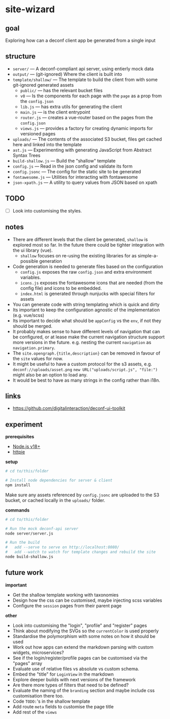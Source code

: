 # site-wizard

## goal

Exploring how can a deconf client app be generated from a single input

## structure

- `server/` — A deconf-compliant api server, using entierly mock data
- `output/` — (git-ignored) Where the client is built into
- `template/shallow/` — The template to build the client from with some git-ignored generated assets
  - `public/` — has the relevant bucket files
  - `v0` — Is the components for each page with the `page` as a prop from the `config.json`
  - `lib.js` — has extra utils for generating the client
  - `main.js` — is the client entrypoint
  - `router.js` — creates a vue-router based on the pages from the `config.json`
  - `views.js` — provides a factory for creating dynamic imports for versioned pages
- `uploads/` — The contents of the associated S3 bucket, files get cached here and linked into the template
- `ast.js` — Experimenting with generating JavaScript from Abstract Syntax Trees
- `build-shallow.js` — Build the "shallow" template
- `config.js` — Read in the json config and validate its form
- `config.jsonc` — The config for the static site to be generated
- `fontawesome.js` — Utilities for interacting with fontawesome
- `json-xpath.js` — A utility to query values from JSON based on xpath

## TODO

- [ ] Look into customising the styles.

## notes

- There are different levels that the client be generated, `shallow` is explored most so far.
  In the future there could be tighter integration with the ui library (vue).
  - `shallow` focuses on re-using the existing libraries for as simple-a-possible generation
- Code generation is needed to generate files based on the configuration
  - `config.js` exposes the raw `config.json` and extra environment variables.
  - `icons.js` exposes the fontawesome icons that are needed (from the config file)
    and icons to be embedded.
  - `index.html` is generated through nunjucks with special filters for assets
- You can generate code with string templating which is quick and dirty
- Its important to keep the configuration agnostic of the implementation (e.g. vue/scss)
- Its important to decide what should be `appConfig` vs the `env`,
  if not they should be merged.
- It probably makes sense to have different levels of navigation that can be configured,
  or at lease make the current navigation structure support more versions in the future.
  e.g. nesting the current `navigation` as `navigation.primary`.
- The `site.opengraph.{title,description}` can be removed in favour of the `site`
  values for now.
- It might be useful to have a custom protocol for the s3 assets, e.g. `deconf://uploads/asset.png`
  `new URL("uploads/script.js", "file:")` might also be an option to load any.
- It would be best to have as many strings in the config rather than i18n.

## links

- https://github.com/digitalinteraction/deconf-ui-toolkit

## experiment

**prerequisites**

- [Node.js v18+](https://nodejs.org/en/)
- [httpie](https://httpie.io/cli)

**setup**

```sh
# cd to/this/folder

# Install node dependencies for server & client
npm install
```

Make sure any assets referenced by `config.jsonc` are uploaded to the S3 bucket,
or cached locally in the `uploads/` folder.

**commands**

```sh
# cd to/this/folder

# Run the mock deconf-api server
node server/server.js

# Run the build
#   add --serve to serve on http://localhost:8080/
#   add --watch to watch for template changes and rebuild the site
node build-shallow.js
```

## future work

**important**

- Get the shallow template working with taxonomies
- Design how the css can be customised, maybe injecting scss variables
- Configure the `session` pages from their parent page

**other**

- Look into customising the "login", "profile" and "register" pages
- Think about modifying the SVGs so the `currentColor` is used properly
- Standardise the polymorphism with some notes on how it should be used
- Work out how apps can extend the markdown parsing with custom widgets, microservices?
- See if the login/register/profile pages can be customised via the "pages" array
- Evaluate use of relative files vs absolute vs custom schema.
- Embed the "title" for `LoginView` in the markdown
- Explore deeper builds with next versions of the framework
- Are there more types of filters that need to be defined?
- Evaluate the naming of the `branding` section and maybe include css customisation there too.
- Code `TODO:`'s in the shallow template
- Add route `meta` fields to customise the page title
- Add rest of the `views`
